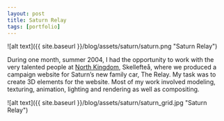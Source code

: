 ```yaml
---
layout: post
title: Saturn Relay
tags: [portfolio]
---
```


![alt text]({{ site.baseurl }}/blog/assets/saturn/saturn.png "Saturn Relay")

<!--more-->

During one month, summer 2004, I had the opportunity to work with the very talented people at [North Kingdom](http://www.northkingdom.com), Skellefteå, where we produced a campaign website for Saturn’s new family car, The Relay. My task was to create 3D elements for the website. Most of my work involved modeling, texturing, animation, lighting and rendering as well as compositing.

![alt text]({{ site.baseurl }}/blog/assets/saturn/saturn_grid.jpg "Saturn Relay")
